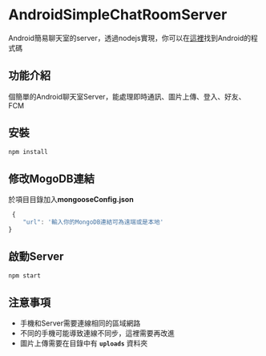 # AndroidSimpleChatRoomServer
Android簡易聊天室的server，透過nodejs實現，你可以在[這裡](https://github.com/stevensu1423/AndroidSimpleChatRoomApp)找到Android的程式碼

## 功能介紹
個簡單的Android聊天室Server，能處理即時通訊、圖片上傳、登入、好友、FCM

## 安裝
```javascript
npm install
```

## 修改MogoDB連結
於項目目錄加入**mongooseConfig.json**
```javascript
 {
    "url": '輸入你的MongoDB連結可為遠端或是本地'
}
```

## 啟動Server
``` javascript
npm start
```

## 注意事項
- 手機和Server需要連線相同的區域網路
- 不同的手機可能導致連線不同步，這裡需要再改進
- 圖片上傳需要在目錄中有 **`uploads`** 資料夾
